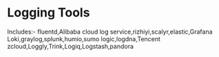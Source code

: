 # Logging Tools

Includes:- fluentd,Alibaba cloud log service,rizhiyi,scalyr,elastic,Grafana Loki,graylog,splunk,humio,sumo logic,logdna,Tencent zcloud,Loggly,Trink,Logiq,Logstash,pandora
